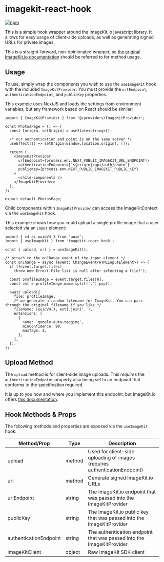 # imagekit-react-hook

[![npm](https://img.shields.io/npm/v/imagekit-react-hook?color=orange)](https://www.npmjs.com/package/imagekit-react-hook)

This is a simple hook wrapper around the ImageKit.io javascript library. It allows for easy usage of client-side uploads,
as well as generating signed URLs for private images.

This is a straight-forward, non-opinionated wrapper, so [the original
ImageKit.io documentation](https://github.com/imagekit-developer/imagekit-javascript) should be referred to for method usage.

## Usage

To use, simply wrap the components you wish to use the `useImageKit` hook with the included `ImageKitProvider`. You must provide the
`urlEndpoint`, `authenticationEndpoint`, and `publicKey` properties.

This example uses NextJS and loads the settings from environment variables, but any framework based on React should be similar:

```tsx
import { ImageKitProvider } from '@/providers/ImageKitProvider';

const PhotosPage = () => {
  const [origin, setOrigin] = useState<string>();

  /* our authentication end point is on the same server */
  useEffect(() => setOrigin(window.location.origin), []);

  return (
    <ImageKitProvider
      urlEndpoint={process.env.NEXT_PUBLIC_IMAGEKIT_URL_ENDPOINT!}
      authenticationEndpoint={`${origin}/api/auth/photo`}
      publicKey={process.env.NEXT_PUBLIC_IMAGEKIT_PUBLIC_KEY}
    >
      <child-components />
    </ImageKitProvider>
  );
};

export default PhotosPage;
```

Child components within `ImageKitProvider` can access the ImageKitContext via the `useImageKit` hook.

This example shows how you could upload a single profile image that a user selected via an `Input` element:

```tsx
import { v4 as uuidV4 } from 'uuid';
import { useImageKit } from 'imagekit-react-hook';

const { upload, url } = useImageKit();

/* attach to the onChange event of the input element */
const onChange = async (event: ChangeEvent<HTMLInputElement>) => {
  if (!event.target.files)
    throw new Error('File list is null after selecting a file!');

  const profileImage = event.target.files[0];
  const ext = profileImage.name.split('.').pop();

  await upload({
    file: profileImage,
    /* we generate a random filename for ImageKit. You can pass through the original filename if you like */
    fileName: [uuidV4(), ext].join('.'),
    extensions: [
      {
        name: 'google-auto-tagging',
        minConfidence: 90,
        maxTags: 2,
      },
    ],
  });
};
```

## Upload Method

The `upload` method is for client-side image uploads. This _requires_ the `authenticationEndpoint` property also
being set to an endpoint that conforms to the specification required.

It is up to you how and where you implement this endpoint, but ImageKit.io offers [this documentation](https://docs.imagekit.io/api-reference/upload-file-api/client-side-file-upload#signature-generation-for-client-side-file-upload).

## Hook Methods & Props

The following methods and properties are exposed via the `useImageKit` hook:

| Method/Prop            | Type   | Description                                                                |
| ---------------------- | ------ | -------------------------------------------------------------------------- |
| upload                 | method | Used for client-side uploading of images (requires authenticationEndpoint) |
| url                    | method | Generate signed ImageKit.io URLs                                           |
| urlEndpoint            | string | The ImageKit.io endpoint that was passed into the ImageKitProvider         |
| publicKey              | string | The ImageKit.io public key that was passed into the ImageKitProvider       |
| authenticationEndpoint | string | The authentication endpoint that was passed into the ImageKitProvider      |
| imageKitClient         | object | Raw ImageKit SDK client                                                    |
